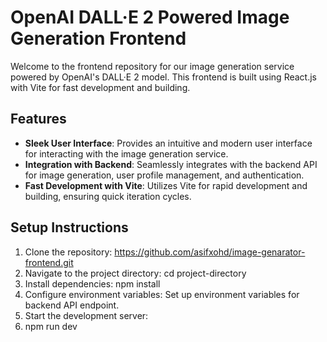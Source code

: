 # OpenAI DALL·E 2 Powered Image Generation Frontend

Welcome to the frontend repository for our image generation service powered by OpenAI's DALL·E 2 model. This frontend is built using React.js with Vite for fast development and building.

## Features

- **Sleek User Interface**: Provides an intuitive and modern user interface for interacting with the image generation service.
- **Integration with Backend**: Seamlessly integrates with the backend API for image generation, user profile management, and authentication.
- **Fast Development with Vite**: Utilizes Vite for rapid development and building, ensuring quick iteration cycles.

## Setup Instructions

1. Clone the repository:
https://github.com/asifxohd/image-genarator-frontend.git
2. Navigate to the project directory:
cd project-directory
3. Install dependencies:
npm install
4. Configure environment variables:
Set up environment variables for backend API endpoint.
5. Start the development server:
6. npm run dev
